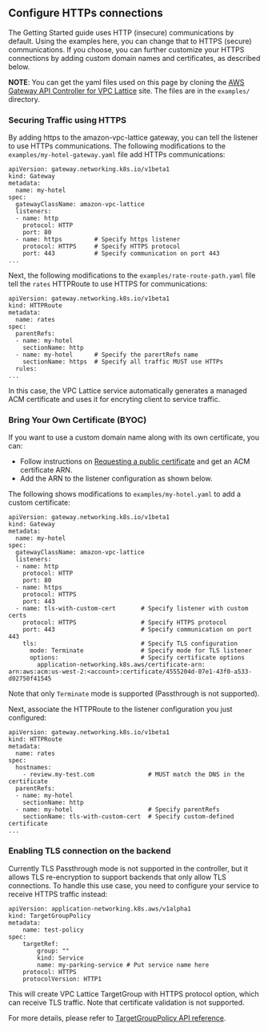 ## Configure HTTPs connections

The Getting Started guide uses HTTP (insecure) communications by default.
Using the examples here, you can change that to HTTPS (secure) communications.
If you choose, you can further customize your HTTPS connections by adding custom domain names and certificates, as described below.

**NOTE**: You can get the yaml files used on this page by cloning the [AWS Gateway API Controller for VPC Lattice](https://github.com/aws/aws-application-networking-k8s) site. The files are in the `examples/` directory.

### Securing Traffic using HTTPS

By adding https to the amazon-vpc-lattice gateway, you can tell the listener to use HTTPs communications.
The following modifications to the `examples/my-hotel-gateway.yaml` file add HTTPs communications:

```
apiVersion: gateway.networking.k8s.io/v1beta1
kind: Gateway
metadata:
  name: my-hotel
spec:
  gatewayClassName: amazon-vpc-lattice
  listeners:
  - name: http
    protocol: HTTP
    port: 80
  - name: https         # Specify https listener
    protocol: HTTPS     # Specify HTTPS protocol
    port: 443           # Specify communication on port 443
...
```    
Next, the following modifications to the `examples/rate-route-path.yaml` file tell the `rates` HTTPRoute to use HTTPS for communications:

```
apiVersion: gateway.networking.k8s.io/v1beta1
kind: HTTPRoute
metadata:
  name: rates
spec:
  parentRefs:
  - name: my-hotel
    sectionName: http 
  - name: my-hotel      # Specify the parertRefs name
    sectionName: https  # Specify all traffic MUST use HTTPs
  rules:
...
```

In this case, the VPC Lattice service automatically generates a managed ACM certificate and uses it for encryting client to service traffic.

### Bring Your Own Certificate (BYOC)

If you want to use a custom domain name along with its own certificate, you can:

* Follow instructions on [Requesting a public certificate](https://docs.aws.amazon.com/acm/latest/userguide/gs-acm-request-public.html) and get an ACM certificate ARN.
* Add the ARN to the listener configuration as shown below.

The following shows modifications to `examples/my-hotel.yaml` to add a custom certificate:
```
apiVersion: gateway.networking.k8s.io/v1beta1
kind: Gateway
metadata:
  name: my-hotel
spec:
  gatewayClassName: amazon-vpc-lattice
  listeners:
  - name: http
    protocol: HTTP
    port: 80
  - name: https
    protocol: HTTPS
    port: 443
  - name: tls-with-custom-cert       # Specify listener with custom certs
    protocol: HTTPS                  # Specify HTTPS protocol 
    port: 443                        # Specify communication on port 443
    tls:                             # Specify TLS configuration
      mode: Terminate                # Specify mode for TLS listener
      options:                       # Specify certificate options
        application-networking.k8s.aws/certificate-arn: arn:aws:acm:us-west-2:<account>:certificate/4555204d-07e1-43f0-a533-d02750f41545 
```
Note that only `Terminate` mode is supported (Passthrough is not supported).

Next, associate the HTTPRoute to the listener configuration you just configured:

```
apiVersion: gateway.networking.k8s.io/v1beta1
kind: HTTPRoute
metadata:
  name: rates
spec:
  hostnames:
    - review.my-test.com               # MUST match the DNS in the certificate
  parentRefs:
  - name: my-hotel
    sectionName: http 
  - name: my-hotel                     # Specify parentRefs
    sectionName: tls-with-custom-cert  # Specify custom-defined certificate 
...
```        

### Enabling TLS connection on the backend

Currently TLS Passthrough mode is not supported in the controller, but it allows TLS re-encryption to support backends that only allow TLS connections.
To handle this use case, you need to configure your service to receive HTTPS traffic instead:

```
apiVersion: application-networking.k8s.aws/v1alpha1
kind: TargetGroupPolicy
metadata:
    name: test-policy
spec:
    targetRef:
        group: ""
        kind: Service
        name: my-parking-service # Put service name here
    protocol: HTTPS
    protocolVersion: HTTP1
```

This will create VPC Lattice TargetGroup with HTTPS protocol option, which can receive TLS traffic.
Note that certificate validation is not supported.

For more details, please refer to [TargetGroupPolicy API reference](../api-types/target-group-policy.md).